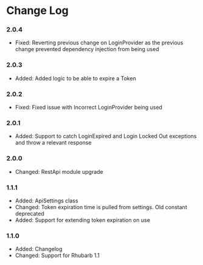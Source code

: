 # Change Log

### 2.0.4

* Fixed:    Reverting previous change on LoginProvider as the previous change prevented dependency injection from being used 

### 2.0.3

* Added:    Added logic to be able to expire a Token

### 2.0.2

* Fixed:    Fixed issue with Incorrect LoginProvider being used

### 2.0.1

* Added:    Support to catch LoginExpired and Login Locked Out exceptions and throw a relevant response

### 2.0.0

* Changed:  RestApi module upgrade

### 1.1.1
* Added:    ApiSettings class
* Changed:  Token expiration time is pulled from settings. Old constant deprecated
* Added:    Support for extending token expiration on use

### 1.1.0

* Added:	Changelog
* Changed:	Support for Rhubarb 1.1
